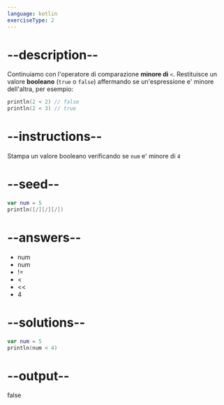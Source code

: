 ```yaml
---
language: kotlin
exerciseType: 2
---
```


# --description--

Continuiamo con l'operatore di comparazione **minore di** `<`.
Restituisce un valore **booleano** (`true` o `false`) affermando se un'espressione e' minore dell'altra, per esempio:
```kotlin
println(2 < 2) // false
println(2 < 3) // true
```

# --instructions--

Stampa un valore booleano verificando se `num` e' minore di `4`

# --seed--

```kotlin
var num = 5
println([/][/][/])
```

# --answers--

- num 
- num 
- != 
- < 
- << 
- 4

# --solutions--

```kotlin
var num = 5
println(num < 4)
```

# --output--

false
